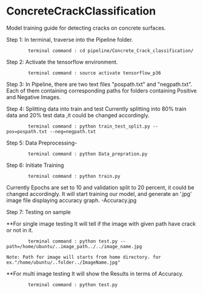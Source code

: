 # ConcreteCrackClassification
Model training guide for detecting cracks on concrete surfaces.

Step 1: In terminal, traverse into the Pipeline folder.

            terminal command : cd pipeline/Concrete_Crack_classification/

Step 2: Activate the tensorflow environment.
    
            terminal command : source activate tensorflow_p36

Step 3: In Pipeline, there are two text files "pospath.txt" and "negpath.txt".
        Each of them containing corresponding paths for folders containing Positive and Negative Images.

Step 4: Splitting data into train and test
        Currently splitting into 80% train data and 20% test data ,it could be changed accordingly.

            terminal command : python train_test_split.py --pos=pospath.txt --neg=negpath.txt
        
Step 5: Data Preprocessing-

            terminal command : python Data_prepration.py

Step 6: Initiate Training

            terminal command : python train.py

Currently Epochs are set to 10 and validation split to 20 percent, it could be changed accordingly.
It will start training our model, and generate an ‘.jpg’ image file displaying accuracy graph.
-Accuracy.jpg

Step 7: Testing on sample

**For single image testing
    It will tell if the image with given path have crack or not in it.

            terminal command : python test.py --path=/home/ubuntu/..image_path../../image_name.jpg
              
    Note: Path for image will starts from home directory. for ex."/home/ubuntu/..folder../ImageName.jpg" 
    
**For multi image testing
    It will show the Results in terms of Accuracy.

            terminal command : python test.py
